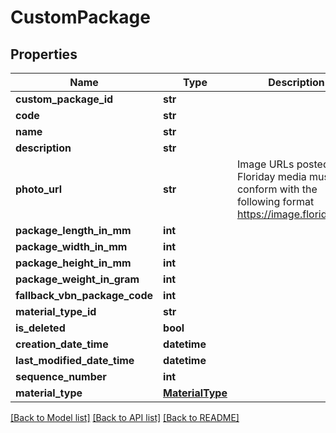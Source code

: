 # CustomPackage

## Properties
Name | Type | Description | Notes
------------ | ------------- | ------------- | -------------
**custom_package_id** | **str** |  | 
**code** | **str** |  | 
**name** | **str** |  | 
**description** | **str** |  | 
**photo_url** | **str** | Image URLs posted as Floriday media must conform with the following format https://image.floriday.io/. | [optional] 
**package_length_in_mm** | **int** |  | 
**package_width_in_mm** | **int** |  | 
**package_height_in_mm** | **int** |  | 
**package_weight_in_gram** | **int** |  | [optional] 
**fallback_vbn_package_code** | **int** |  | 
**material_type_id** | **str** |  | [optional] 
**is_deleted** | **bool** |  | [optional] 
**creation_date_time** | **datetime** |  | 
**last_modified_date_time** | **datetime** |  | 
**sequence_number** | **int** |  | 
**material_type** | [**MaterialType**](MaterialType.md) |  | [optional] 

[[Back to Model list]](../README.md#documentation-for-models) [[Back to API list]](../README.md#documentation-for-api-endpoints) [[Back to README]](../README.md)

